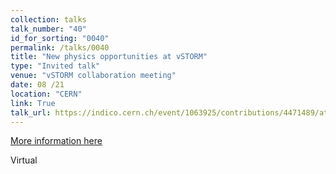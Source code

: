 ```yaml
---
collection: talks
talk_number: "40"
id_for_sorting: "0040"
permalink: /talks/0040
title: "New physics opportunities at vSTORM" 
type: "Invited talk"
venue: "vSTORM collaboration meeting"
date: 08 /21
location: "CERN"
link: True 
talk_url: https://indico.cern.ch/event/1063925/contributions/4471489/attachments/2292614/3898221/mhostert_nustorm.pdf 
---
```


[More information here](https://indico.cern.ch/event/1063925/contributions/4471489/attachments/2292614/3898221/mhostert_nustorm.pdf)

Virtual
